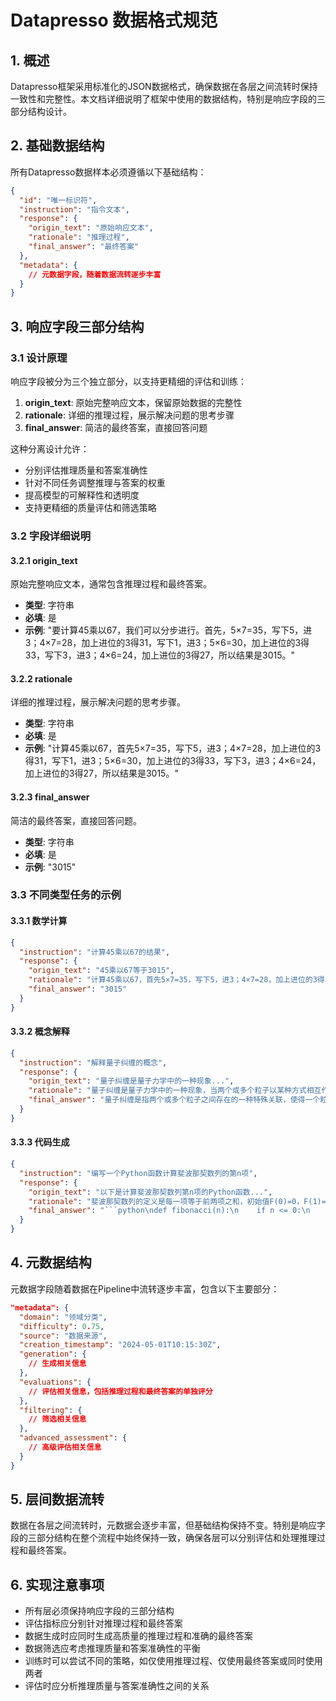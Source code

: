 # Datapresso 数据格式规范

## 1. 概述

Datapresso框架采用标准化的JSON数据格式，确保数据在各层之间流转时保持一致性和完整性。本文档详细说明了框架中使用的数据结构，特别是响应字段的三部分结构设计。

## 2. 基础数据结构

所有Datapresso数据样本必须遵循以下基础结构：

```json
{
  "id": "唯一标识符",
  "instruction": "指令文本",
  "response": {
    "origin_text": "原始响应文本",
    "rationale": "推理过程",
    "final_answer": "最终答案"
  },
  "metadata": {
    // 元数据字段，随着数据流转逐步丰富
  }
}
```

## 3. 响应字段三部分结构

### 3.1 设计原理

响应字段被分为三个独立部分，以支持更精细的评估和训练：

1. **origin_text**: 原始完整响应文本，保留原始数据的完整性
2. **rationale**: 详细的推理过程，展示解决问题的思考步骤
3. **final_answer**: 简洁的最终答案，直接回答问题

这种分离设计允许：
- 分别评估推理质量和答案准确性
- 针对不同任务调整推理与答案的权重
- 提高模型的可解释性和透明度
- 支持更精细的质量评估和筛选策略

### 3.2 字段详细说明

#### 3.2.1 origin_text

原始完整响应文本，通常包含推理过程和最终答案。

- **类型**: 字符串
- **必填**: 是
- **示例**: "要计算45乘以67，我们可以分步进行。首先，5×7=35，写下5，进3；4×7=28，加上进位的3得31，写下1，进3；5×6=30，加上进位的3得33，写下3，进3；4×6=24，加上进位的3得27，所以结果是3015。"

#### 3.2.2 rationale

详细的推理过程，展示解决问题的思考步骤。

- **类型**: 字符串
- **必填**: 是
- **示例**: "计算45乘以67，首先5×7=35，写下5，进3；4×7=28，加上进位的3得31，写下1，进3；5×6=30，加上进位的3得33，写下3，进3；4×6=24，加上进位的3得27，所以结果是3015。"

#### 3.2.3 final_answer

简洁的最终答案，直接回答问题。

- **类型**: 字符串
- **必填**: 是
- **示例**: "3015"

### 3.3 不同类型任务的示例

#### 3.3.1 数学计算

```json
{
  "instruction": "计算45乘以67的结果",
  "response": {
    "origin_text": "45乘以67等于3015",
    "rationale": "计算45乘以67，首先5×7=35，写下5，进3；4×7=28，加上进位的3得31，写下1，进3；5×6=30，加上进位的3得33，写下3，进3；4×6=24，加上进位的3得27，所以结果是3015。",
    "final_answer": "3015"
  }
}
```

#### 3.3.2 概念解释

```json
{
  "instruction": "解释量子纠缠的概念",
  "response": {
    "origin_text": "量子纠缠是量子力学中的一种现象...",
    "rationale": "量子纠缠是量子力学中的一种现象，当两个或多个粒子以某种方式相互作用或共同产生，使得它们的量子状态无法独立描述。即使这些粒子被分离到很远的距离，改变其中一个粒子的状态也会立即影响到另一个粒子的状态。这种现象被爱因斯坦称为'幽灵般的超距作用'，它挑战了经典物理学中的局域性原理。",
    "final_answer": "量子纠缠是指两个或多个粒子之间存在的一种特殊关联，使得一个粒子的状态改变会立即影响到另一个粒子，无论它们相距多远。"
  }
}
```

#### 3.3.3 代码生成

```json
{
  "instruction": "编写一个Python函数计算斐波那契数列的第n项",
  "response": {
    "origin_text": "以下是计算斐波那契数列第n项的Python函数...",
    "rationale": "斐波那契数列的定义是每一项等于前两项之和，初始值F(0)=0，F(1)=1。我们可以使用递归或迭代方法实现。递归方法简洁但效率低，迭代方法效率高。这里我选择迭代方法实现：首先处理特殊情况n=0和n=1，然后使用循环计算从第2项到第n项的值，每次保存前两项并计算当前项。",
    "final_answer": "```python\ndef fibonacci(n):\n    if n <= 0:\n        return 0\n    elif n == 1:\n        return 1\n    else:\n        a, b = 0, 1\n        for _ in range(2, n+1):\n            a, b = b, a + b\n        return b\n```"
  }
}
```

## 4. 元数据结构

元数据字段随着数据在Pipeline中流转逐步丰富，包含以下主要部分：

```json
"metadata": {
  "domain": "领域分类",
  "difficulty": 0.75,
  "source": "数据来源",
  "creation_timestamp": "2024-05-01T10:15:30Z",
  "generation": {
    // 生成相关信息
  },
  "evaluations": {
    // 评估相关信息，包括推理过程和最终答案的单独评分
  },
  "filtering": {
    // 筛选相关信息
  },
  "advanced_assessment": {
    // 高级评估相关信息
  }
}
```

## 5. 层间数据流转

数据在各层之间流转时，元数据会逐步丰富，但基础结构保持不变。特别是响应字段的三部分结构在整个流程中始终保持一致，确保各层可以分别评估和处理推理过程和最终答案。

## 6. 实现注意事项

- 所有层必须保持响应字段的三部分结构
- 评估指标应分别针对推理过程和最终答案
- 数据生成时应同时生成高质量的推理过程和准确的最终答案
- 数据筛选应考虑推理质量和答案准确性的平衡
- 训练时可以尝试不同的策略，如仅使用推理过程、仅使用最终答案或同时使用两者
- 评估时应分析推理质量与答案准确性之间的关系

